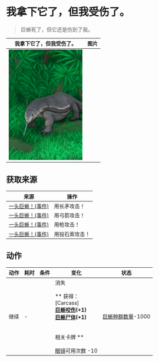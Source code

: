 # 我拿下它了，但我受伤了。  
> 巨蜥死了，但它还是伤到了我。  
  
  我拿下它了，但我受伤了。  |   图片   
 ----  |  ----:   
   |  <img decoding="async" src="Sprite/MonitorEvent.png" href="a.md" style="max-width:300px;max-height:300px;">   
  
## 获取来源  
来源  |  操作  
----  |  ----  
[一头巨蜥！(事件)](Event_MonitorFight.md)  |  用长矛攻击！  
[一头巨蜥！(事件)](Event_MonitorFight.md)  |  用弓箭攻击！  
[一头巨蜥！(事件)](Event_MonitorFight.md)  |  用枪攻击！  
[一头巨蜥！(事件)](Event_MonitorFight.md)  |  用投石索攻击！  
## 动作  
动作  |  耗时  |  条件  |  变化  |  状态  
----  |  ----  |  ----  |  ----  |  ----  
继续<br>  |  -  |    |  消失<br><br>** 获得： **<br>** [Carcass] **<br>  [巨蜥咬伤](W_MonitorBite.md)(+1)<br>  [巨蜥尸体](MonitorCarcass.md)(+1)<br><br><br>** 相关卡牌 **<br><br>[眼镜](Glasses.md)可用次数  -10  |  [巨蜥种群数量](Pop_Monitor.md)-1000  
